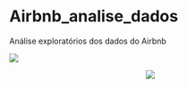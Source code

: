 # Airbnb_analise_dados
Análise exploratórios dos dados do Airbnb

![](https://img.shields.io/badge/Status-Concluído-green.svg)

<p align="center">
  <img src="image/Imagem2.jpg">
</p>

